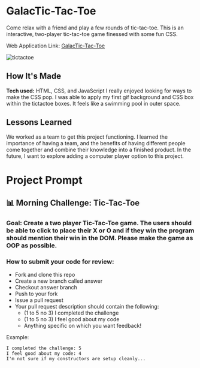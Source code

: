 # GalacTic-Tac-Toe
Come relax with a friend and play a few rounds of tic-tac-toe. This is an interactive, two-player tic-tac-toe game finessed with some fun CSS. 

Web Application Link: [GalacTic-Tac-Toe](https://galactictactoe.netlify.app/)

![tictactoe](https://user-images.githubusercontent.com/101942628/166242656-a53d94fc-339b-45da-a448-3d17c4177415.PNG)

## How It's Made

**Tech used:** HTML, CSS, and JavaScript
I really enjoyed looking for ways to make the CSS pop. I was able to apply my first gif background and CSS box within the tictactoe boxes. It feels like a swimming pool in outer space.

## Lessons Learned

We worked as a team to get this project functioning. I learned the importance of having a team, and the benefits of having different people come together and combine their knowledge into a finished product. In the future, I want to explore adding a computer player option to this project.

# Project Prompt
## 📊 Morning Challenge: Tic-Tac-Toe

### Goal: Create a two player Tic-Tac-Toe game. The users should be able to click to place their X or O and if they win the program should mention their win in the DOM. Please make the game as OOP as possible.

### How to submit your code for review:

- Fork and clone this repo
- Create a new branch called answer
- Checkout answer branch
- Push to your fork
- Issue a pull request
- Your pull request description should contain the following:
  - (1 to 5 no 3) I completed the challenge
  - (1 to 5 no 3) I feel good about my code
  - Anything specific on which you want feedback!

Example:
```
I completed the challenge: 5
I feel good about my code: 4
I'm not sure if my constructors are setup cleanly...
```
